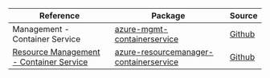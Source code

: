 | Reference | Package | Source |
|---|---|---|
|Management - Container Service|[azure-mgmt-containerservice](https://repo1.maven.org/maven2/com/microsoft/azure/azure-mgmt-containerservice)|[Github](https://github.com/Azure/azure-sdk-for-java)|
|[Resource Management - Container Service](resourcemanager-containerservice-readme.md)|[azure-resourcemanager-containerservice](https://repo1.maven.org/maven2/com/azure/resourcemanager/azure-resourcemanager-containerservice)|[Github](https://github.com/Azure/azure-sdk-for-java/blob/main/sdk/resourcemanager/azure-resourcemanager-containerservice)|
